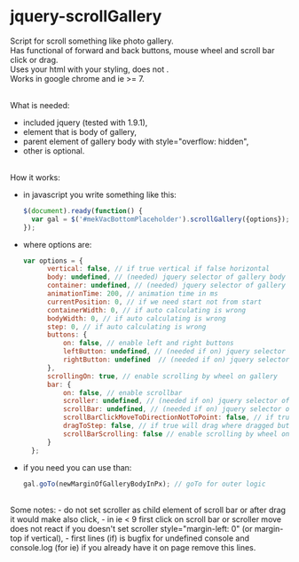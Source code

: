 # jquery-scrollGallery
Script for scroll something like photo gallery.<br />
Has functional of forward and back buttons, mouse wheel and scroll bar click or drag.<br />
Uses your html with your styling, does not .<br />
Works in google chrome and ie >= 7.<br />
<br />

What is needed:
- included jquery (tested with 1.9.1),
- element that is body of gallery,
- parent element of gallery body with style="overflow: hidden",
- other is optional.
<br /><br />

How it works:
- in javascript you write something like this:

  ```javascript
  $(document).ready(function() {
    var gal = $('#mekVacBottomPlaceholder').scrollGallery({options});
  });
  ```
- where options are:

  ```javascript
  var options = {
		vertical: false, // if true vertical if false horizontal
		body: undefined, // (needed) jquery selector of gallery body
		container: undefined, // (needed) jquery selector of gallery container
		animationTime: 200, // animation time in ms
		currentPosition: 0, // if we need start not from start
		containerWidth: 0, // if auto calculating is wrong
		bodyWidth: 0, // if auto calculating is wrong
		step: 0, // if auto calculating is wrong
		buttons: {
			on: false, // enable left and right buttons
			leftButton: undefined, // (needed if on) jquery selector of left button
			rightButton: undefined  // (needed if on) jquery selector of right button
		},
		scrollingOn: true, // enable scrolling by wheel on gallery
		bar: {
			on: false, // enable scrollbar
			scroller: undefined, // (needed if on) jquery selector of scroller
			scrollBar: undefined, // (needed if on) jquery selector of scroll bar
			scrollBarClickMoveToDirectionNotToPoint: false, // if true on scroll bar click will move to 1 step to direction else will move to clicked position
			dragToStep: false, // if true will drag where dragged but stops with auto-alignment by steps
			scrollBarScrolling: false // enable scrolling by wheel on scroll bar 
		}
	};
  ```
- if you need you can use than:
  
  ```javascript
  gal.goTo(newMarginOfGalleryBodyInPx); // goTo for outer logic
  ```
<br />
Some notes:
- do not set scroller as child element of scroll bar or after drag it would make also click,
- in ie < 9 first click on scroll bar or scroller move does not react if you doesn't set scroller style="margin-left: 0" (or margin-top if vertical),
- first lines (if) is bugfix for undefined console and console.log (for ie) if you already have it on page remove this lines.
